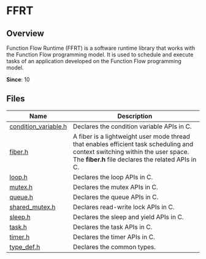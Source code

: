 # FFRT

<!--Kit: Function Flow Runtime Kit-->
<!--Subsystem: Resourceschedule-->
<!--Owner: @chuchihtung; @yanleo-->
<!--Designer: @geoffrey_guo; @huangyouzhong-->
<!--Tester: @lotsof; @sunxuhao-->
<!--Adviser: @foryourself-->

## Overview

Function Flow Runtime (FFRT) is a software runtime library that works with the Function Flow programming model. It is used to schedule and execute tasks of an application developed on the Function Flow programming model.

**Since**: 10
## Files

| Name| Description|
| -- | -- |
| [condition_variable.h](capi-condition-variable-h.md) | Declares the condition variable APIs in C.|
| [fiber.h](capi-fiber-h.md) | A fiber is a lightweight user mode thread that enables efficient task scheduling and context switching within the user space. The **fiber.h** file declares the related APIs in C.|
| [loop.h](capi-loop-h.md) | Declares the loop APIs in C.|
| [mutex.h](capi-mutex-h.md) | Declares the mutex APIs in C.|
| [queue.h](capi-queue-h.md) | Declares the queue APIs in C.|
| [shared_mutex.h](capi-shared-mutex-h.md) | Declares read-write lock APIs in C.|
| [sleep.h](capi-sleep-h.md) | Declares the sleep and yield APIs in C.|
| [task.h](capi-task-h.md) | Declares the task APIs in C.|
| [timer.h](capi-timer-h.md) | Declares the timer APIs in C.|
| [type_def.h](capi-type-def-h.md) | Declares the common types.|
